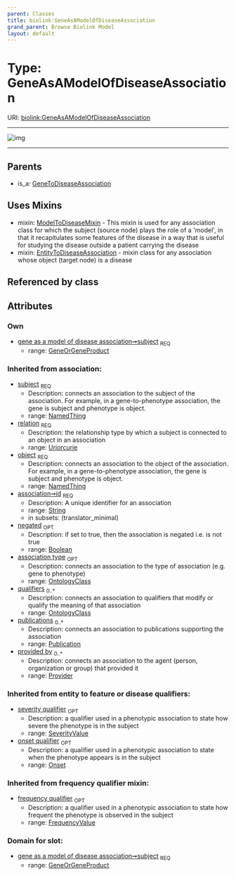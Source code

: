 ```yaml
---
parent: Classes
title: biolink:GeneAsAModelOfDiseaseAssociation
grand_parent: Browse Biolink Model
layout: default
---
```


# Type: GeneAsAModelOfDiseaseAssociation




URI: [biolink:GeneAsAModelOfDiseaseAssociation](https://w3id.org/biolink/vocab/GeneAsAModelOfDiseaseAssociation)


---

![img](http://yuml.me/diagram/nofunky;dir:TB/class/[SeverityValue],[Publication],[Provider],[OntologyClass],[Onset],[NamedThing],[ModelToDiseaseMixin],[GeneToDiseaseAssociation],[GeneOrGeneProduct],[GeneOrGeneProduct]%3Csubject%201..1-%20[GeneAsAModelOfDiseaseAssociation|relation(i):uriorcurie;id(i):string;negated(i):boolean%20%3F],[GeneAsAModelOfDiseaseAssociation]uses%20-.-%3E[ModelToDiseaseMixin],[GeneAsAModelOfDiseaseAssociation]uses%20-.-%3E[EntityToDiseaseAssociation],[GeneToDiseaseAssociation]%5E-[GeneAsAModelOfDiseaseAssociation],[FrequencyValue],[EntityToDiseaseAssociation])

---


## Parents

 *  is_a: [GeneToDiseaseAssociation](GeneToDiseaseAssociation.md)

## Uses Mixins

 *  mixin: [ModelToDiseaseMixin](ModelToDiseaseMixin.md) - This mixin is used for any association class for which the subject (source node) plays the role of a 'model', in that it recapitulates some features of the disease in a way that is useful for studying the disease outside a patient carrying the disease
 *  mixin: [EntityToDiseaseAssociation](EntityToDiseaseAssociation.md) - mixin class for any association whose object (target node) is a disease

## Referenced by class


## Attributes


### Own

 * [gene as a model of disease association➞subject](gene_as_a_model_of_disease_association_subject.md)  <sub>REQ</sub>
    * range: [GeneOrGeneProduct](GeneOrGeneProduct.md)

### Inherited from association:

 * [subject](subject.md)  <sub>REQ</sub>
    * Description: connects an association to the subject of the association. For example, in a gene-to-phenotype association, the gene is subject and phenotype is object.
    * range: [NamedThing](NamedThing.md)
 * [relation](relation.md)  <sub>REQ</sub>
    * Description: the relationship type by which a subject is connected to an object in an association
    * range: [Uriorcurie](types/Uriorcurie.md)
 * [object](object.md)  <sub>REQ</sub>
    * Description: connects an association to the object of the association. For example, in a gene-to-phenotype association, the gene is subject and phenotype is object.
    * range: [NamedThing](NamedThing.md)
 * [association➞id](association_id.md)  <sub>REQ</sub>
    * Description: A unique identifier for an association
    * range: [String](types/String.md)
    * in subsets: (translator_minimal)
 * [negated](negated.md)  <sub>OPT</sub>
    * Description: if set to true, then the association is negated i.e. is not true
    * range: [Boolean](types/Boolean.md)
 * [association type](association_type.md)  <sub>OPT</sub>
    * Description: connects an association to the type of association (e.g. gene to phenotype)
    * range: [OntologyClass](OntologyClass.md)
 * [qualifiers](qualifiers.md)  <sub>0..*</sub>
    * Description: connects an association to qualifiers that modify or qualify the meaning of that association
    * range: [OntologyClass](OntologyClass.md)
 * [publications](publications.md)  <sub>0..*</sub>
    * Description: connects an association to publications supporting the association
    * range: [Publication](Publication.md)
 * [provided by](provided_by.md)  <sub>0..*</sub>
    * Description: connects an association to the agent (person, organization or group) that provided it
    * range: [Provider](Provider.md)

### Inherited from entity to feature or disease qualifiers:

 * [severity qualifier](severity_qualifier.md)  <sub>OPT</sub>
    * Description: a qualifier used in a phenotypic association to state how severe the phenotype is in the subject
    * range: [SeverityValue](SeverityValue.md)
 * [onset qualifier](onset_qualifier.md)  <sub>OPT</sub>
    * Description: a qualifier used in a phenotypic association to state when the phenotype appears is in the subject
    * range: [Onset](Onset.md)

### Inherited from frequency qualifier mixin:

 * [frequency qualifier](frequency_qualifier.md)  <sub>OPT</sub>
    * Description: a qualifier used in a phenotypic association to state how frequent the phenotype is observed in the subject
    * range: [FrequencyValue](FrequencyValue.md)

### Domain for slot:

 * [gene as a model of disease association➞subject](gene_as_a_model_of_disease_association_subject.md)  <sub>REQ</sub>
    * range: [GeneOrGeneProduct](GeneOrGeneProduct.md)
